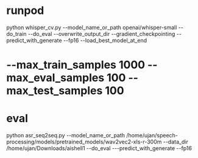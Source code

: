 # runpod

python whisper_cv.py --model_name_or_path openai/whisper-small --do_train --do_eval --overwrite_output_dir --gradient_checkpointing --predict_with_generate --fp16 --load_best_model_at_end
# --max_train_samples 1000 --max_eval_samples 100 --max_test_samples 100 



# eval

python asr_seq2seq.py --model_name_or_path /home/ujan/speech-processing/models/pretrained_models/wav2vec2-xls-r-300m --data_dir /home/ujan/Downloads/aishell1 --do_eval ---predict_with_generate --fp16

